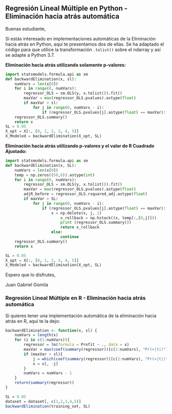 ## Regresión Lineal Múltiple en Python - Eliminación hacia atrás automática

Buenas estudiante,

Si estás interesado en implementaciones automáticas de la Eliminación hacia atrás en Python, aquí te presentamos dos de ellas. Se ha adaptado el código para que utilice la transformación `.tolist()` sobre el ndarray y así se adapte a Python 3.7.

**Eliminación hacia atrás utilizando solamente p-valores:**

```python
import statsmodels.formula.api as sm
def backwardElimination(x, sl):        
    numVars = len(x[0])        
    for i in range(0, numVars):                
        regressor_OLS = sm.OLS(y, x.tolist()).fit()                
        maxVar = max(regressor_OLS.pvalues).astype(float)
        if maxVar > sl:                        
            for j in range(0, numVars - i):                                
                if (regressor_OLS.pvalues[j].astype(float) == maxVar):                                        x = np.delete(x, j, 1)        
    regressor_OLS.summary()        
    return x  
SL = 0.05
X_opt = X[:, [0, 1, 2, 3, 4, 5]]
X_Modeled = backwardElimination(X_opt, SL)
```

**Eliminación hacia atrás utilizando p-valores y el valor de R Cuadrado Ajustado:**

```python
import statsmodels.formula.api as sm
def backwardElimination(x, SL):        
    numVars = len(x[0])        
    temp = np.zeros((50,6)).astype(int)        
    for i in range(0, numVars):                
        regressor_OLS = sm.OLS(y, x.tolist()).fit()                
        maxVar = max(regressor_OLS.pvalues).astype(float)                
        adjR_before = regressor_OLS.rsquared_adj.astype(float)                
        if maxVar > SL:                        
            for j in range(0, numVars - i):                                
                if (regressor_OLS.pvalues[j].astype(float) == maxVar):                                     temp[:,j] = x[:, j]                                        
                    x = np.delete(x, j, 1)                                        						tmp_regressor = sm.OLS(y, x.tolist()).fit()                                        		adjR_after = tmp_regressor.rsquared_adj.astype(float)                                   if (adjR_before >= adjR_after):                                     
                        x_rollback = np.hstack((x, temp[:,[0,j]]))                                             x_rollback = np.delete(x_rollback, j, 1)   
                        print (regressor_OLS.summary())                                 
                        return x_rollback                                        
                    else:                                                
                        continue        
    regressor_OLS.summary()        
    return x  

SL = 0.05
X_opt = X[:, [0, 1, 2, 3, 4, 5]]
X_Modeled = backwardElimination(X_opt, SL)
```

Espero que lo disfrutes,

Juan Gabriel Gomila





### Regresión Lineal Múltiple en R - Eliminación hacia atrás automática

Si quieres tener una implementación automática de la eliminación hacia atrás en R, aquí te la dejo:

```R
backwardElimination <- function(x, sl) {  
    numVars = length(x)  
    for (i in c(1:numVars)){    
        regressor = lm(formula = Profit ~ ., data = x)    
        maxVar = max(coef(summary(regressor))[c(2:numVars), "Pr(>|t|)"])    
        if (maxVar > sl){      
            j = which(coef(summary(regressor))[c(2:numVars), "Pr(>|t|)"] == maxVar)     
            x = x[, -j]    
        }    
        numVars = numVars - 1  
    }  
    return(summary(regressor))
} 

SL = 0.05
dataset = dataset[, c(1,2,3,4,5)]
backwardElimination(training_set, SL)
```
